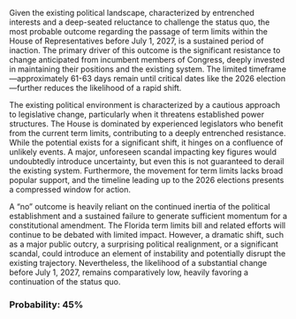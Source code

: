 Given the existing political landscape, characterized by entrenched interests and a deep-seated reluctance to challenge the status quo, the most probable outcome regarding the passage of term limits within the House of Representatives before July 1, 2027, is a sustained period of inaction. The primary driver of this outcome is the significant resistance to change anticipated from incumbent members of Congress, deeply invested in maintaining their positions and the existing system.  The limited timeframe—approximately 61-63 days remain until critical dates like the 2026 election—further reduces the likelihood of a rapid shift. 

The existing political environment is characterized by a cautious approach to legislative change, particularly when it threatens established power structures. The House is dominated by experienced legislators who benefit from the current term limits, contributing to a deeply entrenched resistance. While the potential exists for a significant shift, it hinges on a confluence of unlikely events. A major, unforeseen scandal impacting key figures would undoubtedly introduce uncertainty, but even this is not guaranteed to derail the existing system. Furthermore, the movement for term limits lacks broad popular support, and the timeline leading up to the 2026 elections presents a compressed window for action. 

A “no” outcome is heavily reliant on the continued inertia of the political establishment and a sustained failure to generate sufficient momentum for a constitutional amendment. The Florida term limits bill and related efforts will continue to be debated with limited impact. However, a dramatic shift, such as a major public outcry, a surprising political realignment, or a significant scandal, could introduce an element of instability and potentially disrupt the existing trajectory. Nevertheless, the likelihood of a substantial change before July 1, 2027, remains comparatively low, heavily favoring a continuation of the status quo.

### Probability: 45%